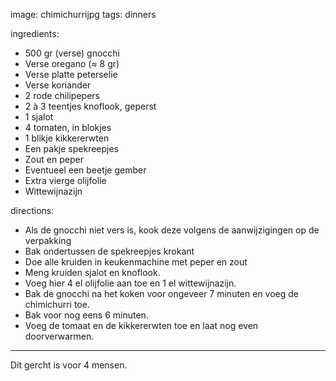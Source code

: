image: chimichurrijpg
tags: dinners

ingredients:
- 500 gr (verse) gnocchi
- Verse oregano (≈ 8 gr)
- Verse platte peterselie
- Verse koriander
- 2 rode chilipepers
- 2 à 3 teentjes knoflook, geperst
- 1 sjalot
- 4 tomaten, in blokjes
- 1 blikje kikkererwten
- Een pakje spekreepjes
- Zout en peper
- Eventueel een beetje gember
- Extra vierge olijfolie
- Wittewijnazijn

directions:
- Als de gnocchi niet vers is, kook deze volgens de aanwijzigingen op de verpakking
- Bak ondertussen de spekreepjes krokant
- Doe alle kruiden in keukenmachine met peper en zout
- Meng kruiden sjalot en knoflook. 
- Voeg hier 4 el olijfolie aan toe en 1 el wittewijnazijn.
- Bak de gnocchi na het koken voor ongeveer 7 minuten en voeg de chimichurri toe. 
- Bak voor nog eens 6 minuten.
- Voeg de tomaat en de kikkererwten toe en laat nog even doorverwarmen.

---

Dit gercht is voor 4 mensen. 